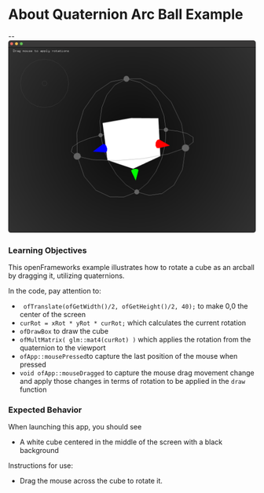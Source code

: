 # About Quaternion Arc Ball Example
--
![Screenshot of Example](quaternionArcBallExample.png)

### Learning Objectives

This openFrameworks example illustrates how to rotate a cube as an arcball by dragging it, utilizing quaternions.


In the code, pay attention to:

* ```  ofTranslate(ofGetWidth()/2, ofGetHeight()/2, 40); ``` to make 0,0 the center of the screen
* ```curRot = xRot * yRot * curRot;``` which calculates the current rotation
* ```ofDrawBox``` to draw the cube
* ```ofMultMatrix( glm::mat4(curRot) )``` which applies the rotation from the quaternion to the viewport
* ```ofApp::mousePressed```to capture the last position of the mouse when pressed
* ```void ofApp::mouseDragged``` to capture the mouse drag movement change and apply those changes in terms of rotation to be applied in the ```draw``` function


### Expected Behavior

When launching this app, you should see

* A white cube centered in the middle of the screen with a black background

Instructions for use:

* Drag the mouse across the cube to rotate it.
